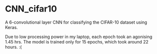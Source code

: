 # CNN_cifar10
A 6-convolutional layer CNN for classifying the CIFAR-10 dataset using Keras.

Due to low processing power in my laptop, each epoch took an agonising 1.45 hrs. The model is trained only for 15 epochs, which took around 22 hours. :( 
